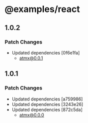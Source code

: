# @examples/react

## 1.0.2

### Patch Changes

- Updated dependencies [0f6e1fa]
  - atmx@0.0.1

## 1.0.1

### Patch Changes

- Updated dependencies [a759986]
- Updated dependencies [3243e26]
- Updated dependencies [872c5da]
  - atmx@0.0.0
